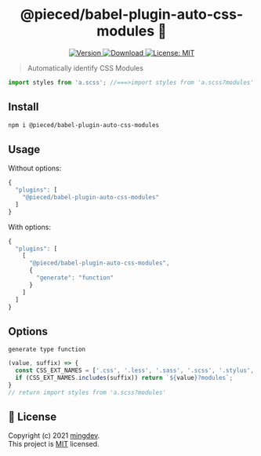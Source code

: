 <h1 align="center">@pieced/babel-plugin-auto-css-modules 👋</h1>
<p align="center">
  <a href="https://www.npmjs.com/package/@pieced/babel-plugin-auto-css-modules" target="_blank">
    <img alt="Version" src="https://img.shields.io/npm/v/@pieced/babel-plugin-auto-css-modules.svg">
  </a>
  <a href="https://www.npmjs.com/package/@pieced/babel-plugin-auto-css-modules" target="_blank">
    <img alt="Download" src="https://img.shields.io/npm/dm/@pieced/babel-plugin-auto-css-modules.svg?color=blue" target="_blank" />
  </a>
  <a href="#" target="_blank">
    <img alt="License: MIT" src="https://img.shields.io/badge/License-MIT-yellow.svg" />
  </a>
</p>

> Automatically identify CSS Modules

```js
import styles from 'a.scss'; //===>import styles from 'a.scss?modules'
```

## Install

```sh
npm i @pieced/babel-plugin-auto-css-modules
```

## Usage

Without options:

```js
{
  "plugins": [
    "@pieced/babel-plugin-auto-css-modules"
  ]
}
```

With options:

```js
{
  "plugins": [
    [
      "@pieced/babel-plugin-auto-css-modules",
      {
        "generate": "function"
      }
    ]
  ]
}
```
## Options

`generate type function`

```js
(value, suffix) => {
  const CSS_EXT_NAMES = ['.css', '.less', '.sass', '.scss', '.stylus', '.styl'];
  if (CSS_EXT_NAMES.includes(suffix)) return `${value}?modules`;
}
// return import styles from 'a.scss?modules'
```

## 📝 License

Copyright (c) 2021 [mingdev](https://github.com/imingdev).<br />
This project is [MIT](https://github.com/pieced-team/babel-plugin-auto-css-modules/blob/master/LICENSE) licensed.
